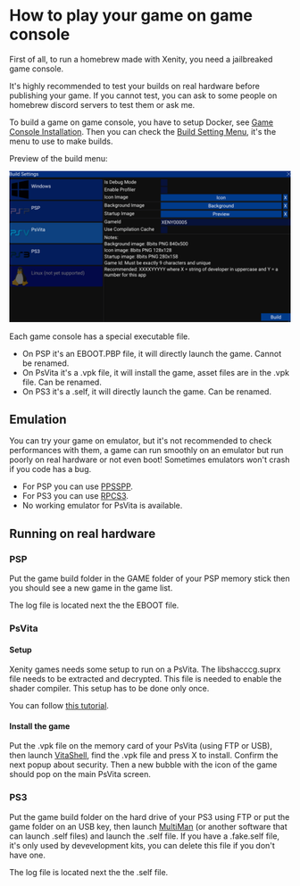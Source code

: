 # How to play your game on game console

First of all, to run a homebrew made with Xenity, you need a jailbreaked game console.

It's highly recommended to test your builds on real hardware before publishing your game. If you cannot test, you can ask to some people on homebrew discord servers to test them or ask me.

To build a game on game console, you have to setup Docker, see [Game Console Installation](../../installation/game_console_installation.md).
Then you can check the [Build Setting Menu](../editor_ui/build_settings.md), it's the menu to use to make builds.

Preview of the build menu:

![image](images/build_menu.png)

Each game console has a special executable file.

- On PSP it's an EBOOT.PBP file, it will directly launch the game. Cannot be renamed.
- On PsVita it's a .vpk file, it will install the game, asset files are in the .vpk file. Can be renamed.
- On PS3 it's a .self, it will directly launch the game. Can be renamed.

## Emulation

You can try your game on emulator, but it's not recommended to check performances with them, a game can run smoothly on an emulator but run poorly on real hardware or not even boot! Sometimes emulators won't crash if you code has a bug.

- For PSP you can use [PPSSPP](https://www.ppsspp.org/).
- For PS3 you can use [RPCS3](https://rpcs3.net/).
- No working emulator for PsVita is available.

## Running on real hardware

### PSP

Put the game build folder in the GAME folder of your PSP memory stick then you should see a new game in the game list.

The log file is located next the the EBOOT file.

### PsVita

#### Setup

Xenity games needs some setup to run on a PsVita. The libshacccg.suprx file needs to be extracted and decrypted. This file is needed to enable the shader compiler. This setup has to be done only once.

You can follow [this tutorial](https://cimmerian.gitbook.io/vita-troubleshooting-guide/shader-compiler/extract-libshacccg.suprx).

#### Install the game

Put the .vpk file on the memory card of your PsVita (using FTP or USB), then launch [VitaShell](https://github.com/TheOfficialFloW/VitaShell), find the .vpk file and press X to install. Confirm the next popup about security. Then a new bubble with the icon of the game should pop on the main PsVita screen.

### PS3

Put the game build folder on the hard drive of your PS3 using FTP or put the game folder on an USB key, then launch [MultiMan](https://store.brewology.com/ahomebrew.php?brewid=24) (or another software that can launch .self files) and launch the .self file. If you have a .fake.self file, it's only used by devevelopment kits, you can delete this file if you don't have one.

The log file is located next the the .self file.